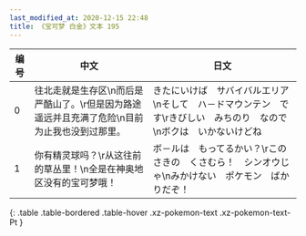 ```yaml
---
last_modified_at: 2020-12-15 22:48
title: 《宝可梦 白金》文本 195
---
```

| 编号 | 中文 | 日文 |
| ---- | ---- | ---- |
| 0 | 往北走就是生存区\n而后是严酷山了。\r但是因为路途遥远并且充满了危险\n目前为止我也没到过那里。 | きたにいけば　サバイバルエリア\nそして　ハ－ドマウンテン　です\rきびしい　みちのり　なので\nボクは　いかないけどね |
| 1 | 你有精灵球吗？\r从这往前的草丛里！\n全是在神奥地区没有的宝可梦哦！ | ボ－ルは　もってるかい？\rこのさきの　くさむら！　シンオウじゃ\nみかけない　ポケモン　ばかりだぞ！ |
{: .table .table-bordered .table-hover .xz-pokemon-text .xz-pokemon-text-Pt }